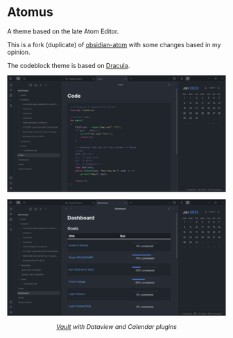# Atomus

A theme based on the late Atom Editor.

This is a fork (duplicate) of [obsidian-atom](https://github.com/kognise/obsidian-atom) with some changes based in my opinion.

The codeblock theme is based on [Dracula](https://github.com/dracula/dracula-theme).

![Screenshot](Screenshot_1.png)

![Screenshot](Screenshot_2.png)
_<p style="text-align: center;"> [Vault](https://github.com/chhoumann/DemoVault) with Dataview and Calendar plugins</p>_
